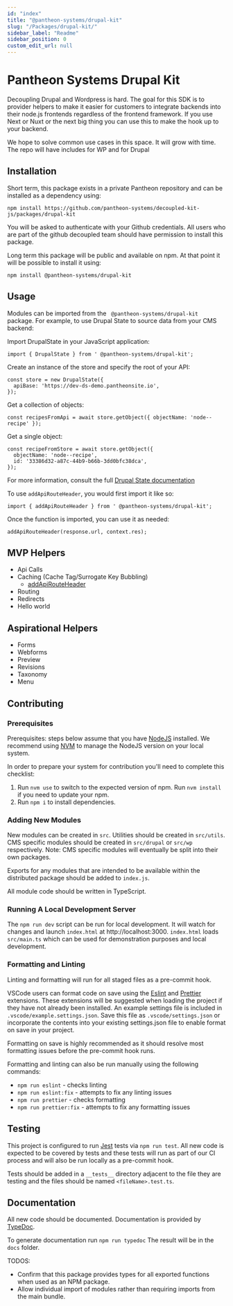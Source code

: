 ```yaml
---
id: "index"
title: "@pantheon-systems/drupal-kit"
slug: "/Packages/drupal-kit/"
sidebar_label: "Readme"
sidebar_position: 0
custom_edit_url: null
---
```


# Pantheon Systems Drupal Kit

Decoupling Drupal and Wordpress is hard. The goal for this SDK is to provider
helpers to make it easier for customers to integrate backends into their node.js
frontends regardless of the frontend framework. If you use Next or Nuxt or the
next big thing you can use this to make the hook up to your backend.

We hope to solve common use cases in this space. It will grow with time. The
repo will have includes for WP and for Drupal

## Installation

Short term, this package exists in a private Pantheon repository and can be
installed as a dependency using:

`npm install https://github.com/pantheon-systems/decoupled-kit-js/packages/drupal-kit`

You will be asked to authenticate with your Github credentials. All users who
are part of the github decoupled team should have permission to install this
package.

Long term this package will be public and available on npm. At that point it
will be possible to install it using:

`npm install @pantheon-systems/drupal-kit`

## Usage

Modules can be imported from the ` @pantheon-systems/drupal-kit` package. For
example, to use Drupal State to source data from your CMS backend:

Import DrupalState in your JavaScript application:

```
import { DrupalState } from ' @pantheon-systems/drupal-kit';
```

Create an instance of the store and specify the root of your API:

```
const store = new DrupalState({
  apiBase: 'https://dev-ds-demo.pantheonsite.io',
});
```

Get a collection of objects:

```
const recipesFromApi = await store.getObject({ objectName: 'node--recipe' });
```

Get a single object:

```
const recipeFromStore = await store.getObject({
  objectName: 'node--recipe',
  id: '33386d32-a87c-44b9-b66b-3dd0bfc38dca',
});
```

For more information, consult the full
[Drupal State documentation](https://drupal-state.netlify.app/)

To use `addApiRouteHeader`, you would first import it like so:

`import { addApiRouteHeader } from ' @pantheon-systems/drupal-kit';`

Once the function is imported, you can use it as needed:

`addApiRouteHeader(response.url, context.res);`

## MVP Helpers

- Api Calls
- Caching (Cache Tag/Surrogate Key Bubbling)
  - [addApiRouteHeader](modules/utils_addApiRouteHeader.html)
- Routing
- Redirects
- Hello world

## Aspirational Helpers

- Forms
- Webforms
- Preview
- Revisions
- Taxonomy
- Menu

## Contributing

### Prerequisites

Prerequisites: steps below assume that you have [NodeJS](https://nodejs.org/)
installed. We recommend using [NVM](https://github.com/nvm-sh/nvm) to manage the
NodeJS version on your local system.

In order to prepare your system for contribution you'll need to complete this
checklist:

1. Run `nvm use` to switch to the expected version of npm. Run `nvm install` if
   you need to update your npm.
2. Run `npm i` to install dependencies.

### Adding New Modules

New modules can be created in `src`. Utilities should be created in `src/utils`.
CMS specific modules should be created in `src/drupal` or `src/wp` respectively.
Note: CMS specific modules will eventually be split into their own packages.

Exports for any modules that are intended to be available within the distributed
package should be added to `index.js`.

All module code should be written in TypeScript.

### Running A Local Development Server

The `npm run dev` script can be run for local development. It will watch for
changes and launch `index.html` at http://localhost:3000. `index.html` loads
`src/main.ts` which can be used for demonstration purposes and local
development.

### Formatting and Linting

Linting and formatting will run for all staged files as a pre-commit hook.

VSCode users can format code on save using the
[Eslint](https://marketplace.visualstudio.com/items?itemName=dbaeumer.vscode-eslint)
and
[Prettier](https://marketplace.visualstudio.com/items?itemName=esbenp.prettier-vscode)
extensions. These extensions will be suggested when loading the project if they
have not already been installed. An example settings file is included in
`.vscode/example.settings.json`. Save this file as `.vscode/settings.json` or
incorporate the contents into your existing settings.json file to enable format
on save in your project.

Formatting on save is highly recommended as it should resolve most formatting
issues before the pre-commit hook runs.

Formatting and linting can also be run manually using the following commands:

- `npm run eslint` - checks linting
- `npm run eslint:fix` - attempts to fix any linting issues
- `npm run prettier` - checks formatting
- `npm run prettier:fix` - attempts to fix any formatting issues

## Testing

This project is configured to run [Jest](https://facebook.github.io/jest/) tests
via `npm run test`. All new code is expected to be covered by tests and these
tests will run as part of our CI process and will also be run locally as a
pre-commit hook.

Tests should be added in a `__tests__` directory adjacent to the file they are
testing and the files should be named `<fileName>.test.ts`.

## Documentation

All new code should be documented. Documentation is provided by
[TypeDoc](https://typedoc.org/).

To generate documentation run `npm run typedoc` The result will be in the `docs`
folder.

TODOS:

- Confirm that this package provides types for all exported functions when used
  as an NPM package.
- Allow individual import of modules rather than requiring imports from the main
  bundle.
